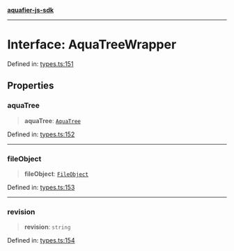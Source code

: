 [**aquafier-js-sdk**](../README.md)

***

# Interface: AquaTreeWrapper

Defined in: [types.ts:151](https://github.com/inblockio/aqua-verifier-js-lib/blob/09413c69301a51b584d51846ffabc4d8f820b4fa/src/types.ts#L151)

## Properties

### aquaTree

> **aquaTree**: [`AquaTree`](AquaTree.md)

Defined in: [types.ts:152](https://github.com/inblockio/aqua-verifier-js-lib/blob/09413c69301a51b584d51846ffabc4d8f820b4fa/src/types.ts#L152)

***

### fileObject

> **fileObject**: [`FileObject`](FileObject.md)

Defined in: [types.ts:153](https://github.com/inblockio/aqua-verifier-js-lib/blob/09413c69301a51b584d51846ffabc4d8f820b4fa/src/types.ts#L153)

***

### revision

> **revision**: `string`

Defined in: [types.ts:154](https://github.com/inblockio/aqua-verifier-js-lib/blob/09413c69301a51b584d51846ffabc4d8f820b4fa/src/types.ts#L154)
